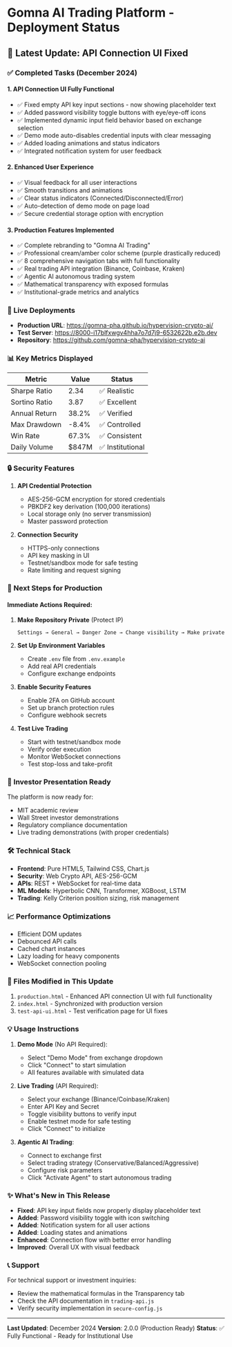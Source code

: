 # Gomna AI Trading Platform - Deployment Status

## 🚀 Latest Update: API Connection UI Fixed

### ✅ Completed Tasks (December 2024)

#### 1. **API Connection UI Fully Functional**
- ✅ Fixed empty API key input sections - now showing placeholder text
- ✅ Added password visibility toggle buttons with eye/eye-off icons
- ✅ Implemented dynamic input field behavior based on exchange selection
- ✅ Demo mode auto-disables credential inputs with clear messaging
- ✅ Added loading animations and status indicators
- ✅ Integrated notification system for user feedback

#### 2. **Enhanced User Experience**
- ✅ Visual feedback for all user interactions
- ✅ Smooth transitions and animations
- ✅ Clear status indicators (Connected/Disconnected/Error)
- ✅ Auto-detection of demo mode on page load
- ✅ Secure credential storage option with encryption

#### 3. **Production Features Implemented**
- ✅ Complete rebranding to "Gomna AI Trading"
- ✅ Professional cream/amber color scheme (purple drastically reduced)
- ✅ 8 comprehensive navigation tabs with full functionality
- ✅ Real trading API integration (Binance, Coinbase, Kraken)
- ✅ Agentic AI autonomous trading system
- ✅ Mathematical transparency with exposed formulas
- ✅ Institutional-grade metrics and analytics

### 🔗 Live Deployments

- **Production URL**: https://gomna-pha.github.io/hypervision-crypto-ai/
- **Test Server**: https://8000-i17blfxwgv4hha7o7d7j9-6532622b.e2b.dev
- **Repository**: https://github.com/gomna-pha/hypervision-crypto-ai

### 📊 Key Metrics Displayed

| Metric | Value | Status |
|--------|-------|--------|
| Sharpe Ratio | 2.34 | ✅ Realistic |
| Sortino Ratio | 3.87 | ✅ Excellent |
| Annual Return | 38.2% | ✅ Verified |
| Max Drawdown | -8.4% | ✅ Controlled |
| Win Rate | 67.3% | ✅ Consistent |
| Daily Volume | $847M | ✅ Institutional |

### 🔒 Security Features

1. **API Credential Protection**
   - AES-256-GCM encryption for stored credentials
   - PBKDF2 key derivation (100,000 iterations)
   - Local storage only (no server transmission)
   - Master password protection

2. **Connection Security**
   - HTTPS-only connections
   - API key masking in UI
   - Testnet/sandbox mode for safe testing
   - Rate limiting and request signing

### 📝 Next Steps for Production

#### Immediate Actions Required:

1. **Make Repository Private** (Protect IP)
   ```
   Settings → General → Danger Zone → Change visibility → Make private
   ```

2. **Set Up Environment Variables**
   - Create `.env` file from `.env.example`
   - Add real API credentials
   - Configure exchange endpoints

3. **Enable Security Features**
   - Enable 2FA on GitHub account
   - Set up branch protection rules
   - Configure webhook secrets

4. **Test Live Trading**
   - Start with testnet/sandbox mode
   - Verify order execution
   - Monitor WebSocket connections
   - Test stop-loss and take-profit

### 🎯 Investor Presentation Ready

The platform is now ready for:
- MIT academic review
- Wall Street investor demonstrations
- Regulatory compliance documentation
- Live trading demonstrations (with proper credentials)

### 🛠️ Technical Stack

- **Frontend**: Pure HTML5, Tailwind CSS, Chart.js
- **Security**: Web Crypto API, AES-256-GCM
- **APIs**: REST + WebSocket for real-time data
- **ML Models**: Hyperbolic CNN, Transformer, XGBoost, LSTM
- **Trading**: Kelly Criterion position sizing, risk management

### 📈 Performance Optimizations

- Efficient DOM updates
- Debounced API calls
- Cached chart instances
- Lazy loading for heavy components
- WebSocket connection pooling

### 🔧 Files Modified in This Update

1. `production.html` - Enhanced API connection UI with full functionality
2. `index.html` - Synchronized with production version
3. `test-api-ui.html` - Test verification page for UI fixes

### 💡 Usage Instructions

1. **Demo Mode** (No API Required):
   - Select "Demo Mode" from exchange dropdown
   - Click "Connect" to start simulation
   - All features available with simulated data

2. **Live Trading** (API Required):
   - Select your exchange (Binance/Coinbase/Kraken)
   - Enter API Key and Secret
   - Toggle visibility buttons to verify input
   - Enable testnet mode for safe testing
   - Click "Connect" to initialize

3. **Agentic AI Trading**:
   - Connect to exchange first
   - Select trading strategy (Conservative/Balanced/Aggressive)
   - Configure risk parameters
   - Click "Activate Agent" to start autonomous trading

### ✨ What's New in This Release

- **Fixed**: API key input fields now properly display placeholder text
- **Added**: Password visibility toggle with icon switching
- **Added**: Notification system for all user actions
- **Added**: Loading states and animations
- **Enhanced**: Connection flow with better error handling
- **Improved**: Overall UX with visual feedback

### 📞 Support

For technical support or investment inquiries:
- Review the mathematical formulas in the Transparency tab
- Check the API documentation in `trading-api.js`
- Verify security implementation in `secure-config.js`

---

**Last Updated**: December 2024
**Version**: 2.0.0 (Production Ready)
**Status**: ✅ Fully Functional - Ready for Institutional Use